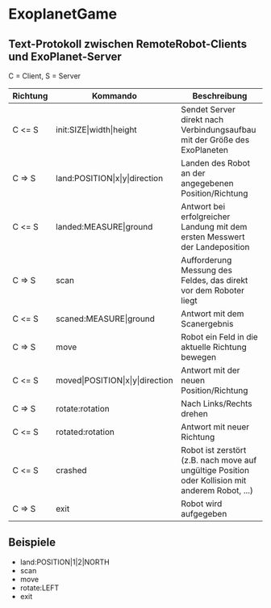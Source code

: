 # ExoplanetGame

## Text-Protokoll zwischen RemoteRobot-Clients und ExoPlanet-Server
C = Client,
S = Server

| Richtung | Kommando                | Beschreibung |
|----------|-------------------------|--------------|
| C <= S   | init:SIZE\|width\|height | Sendet Server direkt nach Verbindungsaufbau mit der Größe des ExoPlaneten |
| C => S   | land:POSITION\|x\|y\|direction | Landen des Robot an der angegebenen Position/Richtung |
| C <= S   | landed:MEASURE\|ground  | Antwort bei erfolgreicher Landung mit dem ersten Messwert der Landeposition |
| C => S   | scan                    | Aufforderung Messung des Feldes, das direkt vor dem Roboter liegt |
| C <= S   | scaned:MEASURE\|ground  | Antwort mit dem Scanergebnis |
| C => S   | move                    | Robot ein Feld in die aktuelle Richtung bewegen |
| C <= S   | moved\|POSITION\|x\|y\|direction  | Antwort mit der neuen Position/Richtung |
| C => S   | rotate:rotation         | Nach Links/Rechts drehen |
| C <= S   | rotated:rotation        | Antwort mit neuer Richtung |
| C <= S   | crashed                 | Robot ist zerstört (z.B. nach move auf ungültige Position oder Kollision mit anderem Robot, ...)|
| C => S   | exit                    |Robot wird aufgegeben|

## Beispiele

- land:POSITION|1|2|NORTH
- scan
- move
- rotate:LEFT
- exit
